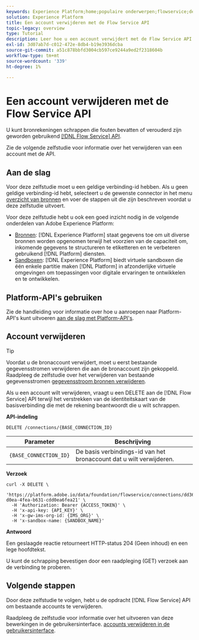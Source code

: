 ```yaml
---
keywords: Experience Platform;home;populaire onderwerpen;flowservice;delete accounts;delete;api
solution: Experience Platform
title: Een account verwijderen met de Flow Service API
topic-legacy: overview
type: Tutorial
description: Leer hoe u een account verwijdert met de Flow Service API.
exl-id: 3d07ab7d-c012-472e-8db4-b19e3936dcba
source-git-commit: a51c878bbfd3004cb597ce9244a9ed2f2318604b
workflow-type: tm+mt
source-wordcount: '339'
ht-degree: 1%

---
```


# Een account verwijderen met de Flow Service API

U kunt bronrekeningen schrappen die fouten bevatten of verouderd zijn geworden gebruikend [[!DNL Flow Service] API](https://www.adobe.io/experience-platform-apis/references/flow-service/).

Zie de volgende zelfstudie voor informatie over het verwijderen van een account met de API.

## Aan de slag

Voor deze zelfstudie moet u een geldige verbinding-id hebben. Als u geen geldige verbinding-id hebt, selecteert u de gewenste connector in het menu [overzicht van bronnen](../../home.md) en voer de stappen uit die zijn beschreven voordat u deze zelfstudie uitvoert.

Voor deze zelfstudie hebt u ook een goed inzicht nodig in de volgende onderdelen van Adobe Experience Platform:

* [Bronnen](../../home.md): [!DNL Experience Platform] staat gegevens toe om uit diverse bronnen worden opgenomen terwijl het voorzien van de capaciteit om, inkomende gegevens te structureren te etiketteren en te verbeteren gebruikend [!DNL Platform] diensten.
* [Sandboxen](../../../sandboxes/home.md): [!DNL Experience Platform] biedt virtuele sandboxen die één enkele partitie maken [!DNL Platform] in afzonderlijke virtuele omgevingen om toepassingen voor digitale ervaringen te ontwikkelen en te ontwikkelen.

## Platform-API&#39;s gebruiken

Zie de handleiding voor informatie over hoe u aanroepen naar Platform-API&#39;s kunt uitvoeren [aan de slag met Platform-API&#39;s](../../../landing/api-guide.md).

## Account verwijderen

>[!TIP]
>
>Voordat u de bronaccount verwijdert, moet u eerst bestaande gegevensstromen verwijderen die aan de bronaccount zijn gekoppeld. Raadpleeg de zelfstudie over het verwijderen van bestaande gegevensstromen [gegevensstroom bronnen verwijderen](./delete-dataflows.md).

Als u een account wilt verwijderen, vraagt u een DELETE aan de [!DNL Flow Service] API terwijl het verstrekken van de identiteitskaart van de basisverbinding die met de rekening beantwoordt die u wilt schrappen.

**API-indeling**

```http
DELETE /connections/{BASE_CONNECTION_ID}
```

| Parameter | Beschrijving |
| --- | --- |
| `{BASE_CONNECTION_ID}` | De basis verbindings-id van het bronaccount dat u wilt verwijderen. |

**Verzoek**

```shell
curl -X DELETE \
  'https://platform.adobe.io/data/foundation/flowservice/connections/dd3631cd-d0ea-4fea-b631-cdd0ea6fea21' \
  -H 'Authorization: Bearer {ACCESS_TOKEN}' \
  -H 'x-api-key: {API_KEY}' \
  -H 'x-gw-ims-org-id: {IMS_ORG}' \
  -H 'x-sandbox-name: {SANDBOX_NAME}'
```

**Antwoord**

Een geslaagde reactie retourneert HTTP-status 204 (Geen inhoud) en een lege hoofdtekst.

U kunt de schrapping bevestigen door een raadpleging (GET) verzoek aan de verbinding te proberen.

## Volgende stappen

Door deze zelfstudie te volgen, hebt u de opdracht [!DNL Flow Service] API om bestaande accounts te verwijderen.

Raadpleeg de zelfstudie voor informatie over het uitvoeren van deze bewerkingen in de gebruikersinterface. [accounts verwijderen in de gebruikersinterface](../../tutorials/ui/delete-accounts.md).
